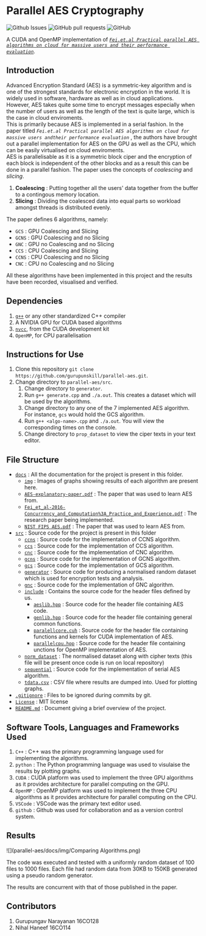 # Parallel AES Cryptography
![Github Issues](https://img.shields.io/github/issues/gurupunskill/parallel-aes.svg) 
![GitHub pull requests](https://img.shields.io/github/issues-pr/gurupunskill/parallel-aes.svg)
![GitHub](https://img.shields.io/github/license/gurupunskill/parallel-aes.svg)

A CUDA and OpenMP implementation of [_`Fei.et.al Practical parallel AES algorithms on cloud for massive users and their performance evaluation`_](https://doi.org/10.1002/cpe.3734).

## Introduction
Advanced Encryption Standard (AES) is a symmetric-key algorithm and is one of the strongest standards for electronic encryption in the world. It is widely used in software, hardware as well as in cloud applications. However, AES takes quite some time to encrypt messages especially when the number of users as well as the length of the text is quite large, which is the case in cloud enviroments.  
This is primarily because AES is implemented in a serial fashion. In the paper titled _`Fei.et.al Practical parallel AES algorithms on cloud for massive users andtheir performance evaluation`_ , the authors have brought out a parallel implementation for AES on the GPU as well as the CPU, which can be easily virtualised on cloud enviroments.  
AES is parallelisable as it is a symmetric block ciper and the encryption of each block is independent of the other blocks and as a result this can be done in a parallel fashion. The paper uses the concepts of _coalescing_ and _slicing_.
1. **Coalescing** : Putting together all the users' data together from the buffer to a contingous memory location.
2. **Slicing** : Dividing the coalesced data into equal parts so workload amongst threads is distributed evenly.  
  
The paper defines 6 algorithms, namely:  
 * `GCS`  : GPU Coalescing and Slicing
 * `GCNS` : GPU Coalescing and no Slicing
 * `GNC`  : GPU no Coalescing and no Slicing
 * `CCS`  : CPU Coalescing and Slicing
 * `CCNS` : CPU Coalescing and no Slicing
 * `CNC`  : CPU no Coalescing and no Slicing  
  
All these algorithms have been implemented in this project and the results have been recorded, visualised and verified.  

## Dependencies
1. [`g++`](https://askubuntu.com/questions/481807/how-to-install-g-in-ubuntu-14-04) or any other standardized C++ compiler
2. A NVIDIA GPU for CUDA based algorithms
3. [`nvcc`](https://docs.nvidia.com/cuda/cuda-installation-guide-linux/index.html#pre-installation-actions), from the CUDA development kit
4. `OpenMP`, for CPU parallelisation

## Instructions for Use
1. Clone this repository `git clone https://github.com/gurupunskill/parallel-aes.git`.
2. Change directory to `parallel-aes/src`.
    1. Change directory to `generator`.
    2. Run `g++ generate.cpp` and `./a.out`. This creates a dataset which will be used by the algorithms.
    3. Change directory to any one of the 7 implemented AES algorithm. For instance, `gcs` would hold the GCS algorithm.
    4. Run `g++ <algo-name>.cpp` and `./a.out`. You will view the corresponding times on the console.
    5. Change directory to `prop_dataset` to view the ciper texts in your text editor.

## File Structure
* [`docs`](parallel-aes/docs) : All the documentation for the project is present in this folder.
    * [`img`](parallel-aes/docs/img) : Images of graphs showing results of each algorithm are present here.
    * [`AES-explanatory-paper.pdf`](parallel-aes/docs/AES-explanatory-paper.pdf) : The paper that was used to learn AES from.
    * [`Fei_et_al-2016-Concurrency_and_Computation%3A_Practice_and_Experience.pdf`](parallel-aes/docs/Fei_et_al-2016-Concurrency_and_Computation%253A_Practice_and_Experience.pdf) : The research paper being implemented.
    * [`NIST FIPS AES.pdf`](parallel-aes/docs/NIST%20FIPS%20AES.pdf) : The paper that was used to learn AES from.
* [`src`](parallel-aes/src) : Source code for the project is present in this folder
    * [`ccns`](parallel-aes/src/ccns) : Source code for the implementation of CCNS algorithm.
    * [`ccs`](parallel-aes/src/ccs) : Source code for the implementation of CCS algorithm.
    * [`cnc`](parallel-aes/src/cnc) : Source code for the implementation of CNC algorithm.
    * [`gcns`](parallel-aes/src/gcns) : Source code for the implementation of GCNS algorithm.
    * [`gcs`](parallel-aes/src/gcs) : Source code for the implementation of GCS algorithm.
    * [`generator`](parallel-aes/src/generator) : Source code for producing a normalised random dataset which is used for encryption tests and analysis.
    * [`gnc`](parallel-aes/src/gnc) : Source code for the implementation of GNC algorithm.
    * [`include`](parallel-aes/src/include) : Contains the source code for the header files defined by us.
        * [`aeslib.hpp`](parallel-aes/src/include/aeslib.hpp) : Source code for the header file containing AES code.
        * [`genlib.hpp`](parallel-aes/src/include/genlib.hpp) : Source code for the header file containing general common functions.
        * [`paralellcore.cuh`](parallel-aes/src/include/parallelcore.cuh) : Source code for the header file containing functions and kernels for CUDA implementation of AES.
        * [`parallelcpu.hpp`](parallel-aes/src/include/parallelcpu.hpp) : Source code for the header file containing unctions for OpenMP implementation of AES.
    * [`norm_dataset`](parallel-aes/src/norm_dataset) : The normalised dataset along with cipher texts (this file will be present once code is run on local repository)
    * [`sequential`](parallel-aes/src/sequential) : Source code for the implementation of serial AES algorithm.
    * [`tdata.csv`](parallel-aes/src/tdata.csv) : CSV file where results are dumped into. Used for plotting graphs.
* [`.gitignore`](.gitignore) : Files to be ignored during commits by git.
* [`License`](LICENSE) : MIT license
* [`README.md`](README.md) : Document giving a brief overview of the project. 


## Software Tools, Languages and Frameworks Used
1. `C++` : C++ was the primary programming language used for implementing the algorithms.
2. `python` : The Python programming language was used to visulaise the results by plotting graphs.
3. `CUDA` : CUDA platform was used to implement the three GPU algorithms as it provides architecture for parallel computing on the GPU.
4. `OpenMP` : OpenMP platform was used to implement the three CPU algorithms as it provides architecture for parallel computing on the CPU.
5. `VSCode` : VSCode was the primary text editor used.
6. `github` : Github was used for collaboration and as a version control system.


## Results
![](parallel-aes/docs/img/Comparing Algorithms.png)

The code was executed and tested with a uniformly random dataset of 100 files to 1000 files. Each file had random data from 30KB to 150KB generated using a pseudo random generator.  

The results are concurrent with that of those published in the paper.  

## Contributors
1. Gurupungav Narayanan 16CO128 
2. Nihal Haneef 16CO114  
